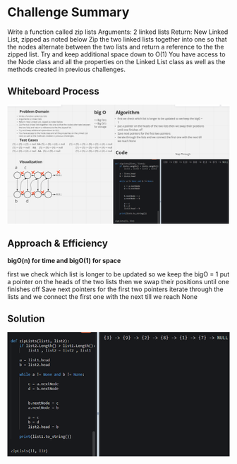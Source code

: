 # Challenge Summary
Write a function called zip lists
Arguments: 2 linked lists
Return: New Linked List, zipped as noted below
Zip the two linked lists together into one so that the nodes alternate between the two lists and return a reference to the the zipped list.
Try and keep additional space down to O(1)
You have access to the Node class and all the properties on the Linked List class as well as the methods created in previous challenges.
## Whiteboard Process
![whiteBoard](whiteBoard.png)

## Approach & Efficiency
**bigO(n) for time and bigO(1) for space**

first we check which list is longer to be updated so we keep the bigO = 1
put a pointer on the heads of the two lists then we swap their positions until one finishes off
Save next pointers for the first two pointers
iterate through the lists and we connect the first one with the next till we reach None
## Solution
![stepThrough](zipLists.png)